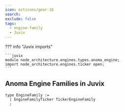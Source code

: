 ```yaml
---
icon: octicons/gear-16
search:
exclude: false
tags:
  - engine-family
  - Juvix
---
```


??? info "Juvix imports"

    ```juvix
    module node_architecture.engines.types.anoma_engine;
    import node_architecture.engines.ticker open;
    ```

## Anoma Engine Families in Juvix

```juvix
type EngineFamily :=
  | EngineFamilyTicker TickerEngineFamily
  ;
```
